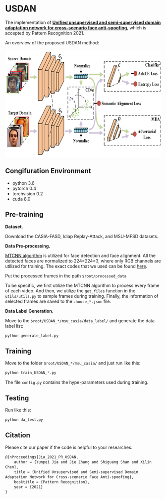 # USDAN 
The implementation of [**Unified unsupervised and semi-supervised domain adaptation network for cross-scenario face anti-spoofing**](https://www.sciencedirect.com/science/article/abs/pii/S0031320321000753), which is accepted by Pattern Recognition 2021.

An overview of the proposed USDAN method:

<div align=center>
<img src="https://github.com/taylover-pei/USDAN-PR/blob/main/article/Architecture.png" width="700" height="345" />
</div>

## Congifuration Environment
- python 3.6 
- pytorch 0.4 
- torchvision 0.2
- cuda 8.0

## Pre-training

**Dataset.** 

Download the CASIA-FASD, Idiap Replay-Attack, and MSU-MFSD datasets.

**Data Pre-processing.** 

[MTCNN algorithm](https://ieeexplore.ieee.org/abstract/document/7553523) is utilized for face detection and face alignment. All the detected faces are normalized to 224$\times$224$\times$3, where only RGB channels are utilized for training. The exact codes that we used can be found [here](https://github.com/YYuanAnyVision/mxnet_mtcnn_face_detection).

Put the processed frames in the path `$root/processed_data`

To be specific, we first utilize the MTCNN algorithm to process every frame of each video. And then, we utilize the `get_files` function in the `utils/utils.py` to sample frames during training. Finally, the information of selected frames are saved to the `choose_*.json` file.

**Data Label Generation.** 

Move to the `$root/USDAN_*/msu_casia/data_label/` and generate the data label list:
```python
python generate_label.py
```

## Training

Move to the folder `$root/USDAN_*/msu_casia/` and just run like this:
```python
python train_USDAN_*.py
```

The file `config.py` contains the hype-parameters used during training.

## Testing

Run like this:
```python
python da_test.py
```

## Citation
Please cite our paper if the code is helpful to your researches.
```
@InProceedings{Jia_2021_PR_USDAN,
    author = {Yunpei Jia and Jie Zhang and Shiguang Shan and Xilin Chen},
    title = {Unified Unsupervised and Semi-supervised Domain Adaptation Network for Cross-scenario Face Anti-spoofing},
    booktitle = {Pattern Recognition},
    year = {2021}
}
```




